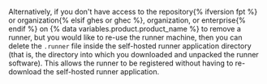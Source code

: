 Alternatively, if you don't have access to the repository{% ifversion fpt %} or organization{% elsif ghes or ghec %}, organization, or enterprise{% endif %} on {% data variables.product.product_name %} to remove a runner, but you would like to re-use the runner machine, then you can delete the `.runner` file inside the self-hosted runner application directory (that is, the directory into which you downloaded and unpacked the runner software). This allows the runner to be registered without having to re-download the self-hosted runner application.

